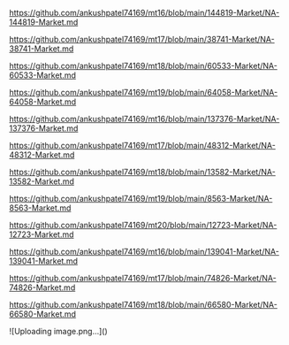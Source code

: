 <p><a href="https://github.com/ankushpatel74169/mt16/blob/main/144819-Market/NA-144819-Market.md">https://github.com/ankushpatel74169/mt16/blob/main/144819-Market/NA-144819-Market.md</a></p><p><a href="https://github.com/ankushpatel74169/mt17/blob/main/38741-Market/NA-38741-Market.md">https://github.com/ankushpatel74169/mt17/blob/main/38741-Market/NA-38741-Market.md</a></p><p><a href="https://github.com/ankushpatel74169/mt18/blob/main/60533-Market/NA-60533-Market.md">https://github.com/ankushpatel74169/mt18/blob/main/60533-Market/NA-60533-Market.md</a></p><p><a href="https://github.com/ankushpatel74169/mt19/blob/main/64058-Market/NA-64058-Market.md">https://github.com/ankushpatel74169/mt19/blob/main/64058-Market/NA-64058-Market.md</a></p><p><a href="https://github.com/ankushpatel74169/mt16/blob/main/137376-Market/NA-137376-Market.md">https://github.com/ankushpatel74169/mt16/blob/main/137376-Market/NA-137376-Market.md</a></p><p><a href="https://github.com/ankushpatel74169/mt17/blob/main/48312-Market/NA-48312-Market.md">https://github.com/ankushpatel74169/mt17/blob/main/48312-Market/NA-48312-Market.md</a></p><p><a href="https://github.com/ankushpatel74169/mt18/blob/main/13582-Market/NA-13582-Market.md">https://github.com/ankushpatel74169/mt18/blob/main/13582-Market/NA-13582-Market.md</a></p><p><a href="https://github.com/ankushpatel74169/mt19/blob/main/8563-Market/NA-8563-Market.md">https://github.com/ankushpatel74169/mt19/blob/main/8563-Market/NA-8563-Market.md</a></p><p><a href="https://github.com/ankushpatel74169/mt20/blob/main/12723-Market/NA-12723-Market.md">https://github.com/ankushpatel74169/mt20/blob/main/12723-Market/NA-12723-Market.md</a></p><p><a href="https://github.com/ankushpatel74169/mt16/blob/main/139041-Market/NA-139041-Market.md">https://github.com/ankushpatel74169/mt16/blob/main/139041-Market/NA-139041-Market.md</a></p><p><a href="https://github.com/ankushpatel74169/mt17/blob/main/74826-Market/NA-74826-Market.md">https://github.com/ankushpatel74169/mt17/blob/main/74826-Market/NA-74826-Market.md</a></p><p><a href="https://github.com/ankushpatel74169/mt18/blob/main/66580-Market/NA-66580-Market.md">https://github.com/ankushpatel74169/mt18/blob/main/66580-Market/NA-66580-Market.md</a></p>
![Uploading image.png…]()
